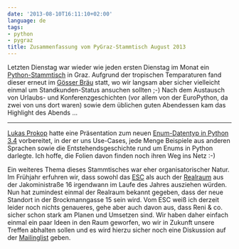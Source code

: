 ```yaml
---
date: '2013-08-10T16:11:10+02:00'
language: de
tags:
- python
- pygraz
title: Zusammenfassung vom PyGraz-Stammtisch August 2013
---
```



Letzten Dienstag war wieder wie jeden ersten Dienstag im Monat ein [Python-Stammtisch][pygraz082013] in Graz. Aufgrund der tropischen Temparaturen fand dieser erneut im [Gösser Bräu][gb] statt, wo wir langsam aber sicher vielleicht einmal um Standkunden-Status ansuchen sollten ;-) Nach dem Austausch von Urlaubs- und Konferenzgeschichten (vor allem von der EuroPython, da zwei von uns dort waren) sowie dem üblichen guten Abendessen kam das Highlight des Abends ...

-------------

[Lukas Prokop][lp] hatte eine Präsentation zum neuen [Enum-Datentyp in Python 3.4][pyenum] vorbereitet, in der er uns Use-Cases, jede Menge Beispiele aus anderen Sprachen sowie die Entstehendsgeschichte rund um Enums in Python darlegte. Ich hoffe, die Folien davon finden noch ihren Weg ins Netz :-)

Ein weiteres Thema dieses Stammtisches war eher organisatorischer Natur. Im Frühjahr erfuhren wir, dass sowohl das [ESC][] als auch der [Realraum][] aus der Jakoministraße 16 irgendwann im Laufe des Jahres ausziehen würden. Nun hat zumindest einmal der Realraum bekannt gegeben, dass der neue Standort in der Brockmanngasse 15 sein wird. Vom ESC weiß ich derzeit leider noch nichts genaueres, gehe aber auch davon aus, dass Reni & co. sicher schon stark am Planen und Umsetzen sind. Wir haben daher einfach einmal ein paar Ideen in den Raum geworfen, wo wir in Zukunft unsere Treffen abhalten sollen und es wird hierzu sicher noch eine Diskussion auf der [Mailinglist][ml] geben.

[pyenum]: http://docs.python.org/3.4/library/enum.html
[pygraz082013]: https://pygraz.org/meetups/2013-08-06
[esc]: http://esc.mur.at
[realraum]: http://realraum.at
[ml]: http://groups.google.com/group/python-graz/
[lp]: http://lukas-prokop.at/
[gb]: http://www.goesserbraeugraz.at/
